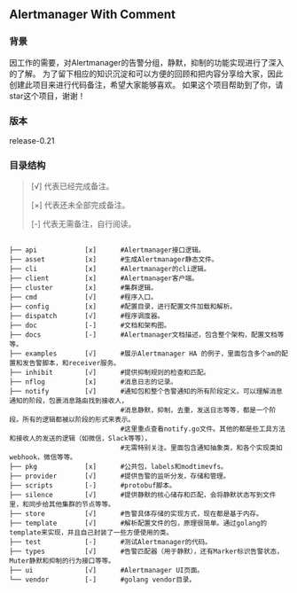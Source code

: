 ## Alertmanager With Comment

### 背景
因工作的需要，对Alertmanager的告警分组，静默，抑制的功能实现进行了深入的了解。
为了留下相应的知识沉淀和可以方便的回顾和把内容分享给大家，因此创建此项目来进行代码备注，希望大家能够喜欢。
如果这个项目帮助到了你，请star这个项目，谢谢！

### 版本
release-0.21

### 目录结构
>[√] 代表已经完成备注。
>
>[×] 代表还未全部完成备注。
>
>[-] 代表无需备注，自行阅读。

````

├── api            [x]      #Alertmanager接口逻辑。
├── asset          [x]      #生成Alertmanager静态文件。
├── cli            [x]      #Alertmanager的cli逻辑。
├── client         [x]      #Alertmanager客户端。
├── cluster        [x]      #集群逻辑。
├── cmd            [√]      #程序入口。
├── config         [x]      #配置目录，进行配置文件加载和解析。
├── dispatch       [√]      #程序调度器。
├── doc            [-]      #文档和架构图。
├── docs           [-]      #Alertmanager文档描述，包含整个架构，配置文档等等。
├── examples       [√]      #展示Alertmanager HA 的例子，里面包含多个am的配置和发告警脚本，和receiver服务。
├── inhibit        [√]      #提供抑制规则的检查和匹配。
├── nflog          [x]      #消息日志的记录。
├── notify         [√]      #通知包和整个告警通知的所有阶段定义。可以理解消息通知的阶段，包裹消息路由找到接收人，
                            #消息静默，抑制，去重，发送日志等等，都是一个阶段。所有的逻辑都被以阶段的形式来表示。
                            #这里重点查看notify.go文件。其他的都是些工具方法和接收人的发送的逻辑（如微信，Slack等等），
                            #无需特别关注。里面包含通知抽象类，和各个实现类如webhook，微信等等。
├── pkg            [x]      #公共包，labels和modtimevfs。
├── provider       [√]      #提供告警的监听分发，存储和管理。
├── scripts        [-]      #protobuf脚本。
├── silence        [√]      #提供静默的核心储存和匹配，会将静默状态写到文件里，和同步给其他集群的节点等等。
├── store          [√]      #告警具体存储的实现方式，现在都是基于内存。
├── template       [√]      #解析配置文件的包，原理很简单。通过golang的template来实现，并且自己封装了一些方便使用的类。
├── test           [-]      #测试Alertmanager的代码。
├── types          [√]      #告警匹配器（用于静默），还有Marker标识告警状态，Muter静默和抑制的行为接口等等。
├── ui             [√]      #Alertmanager UI页面。
└── vendor         [-]      #golang vendor目录。

````


